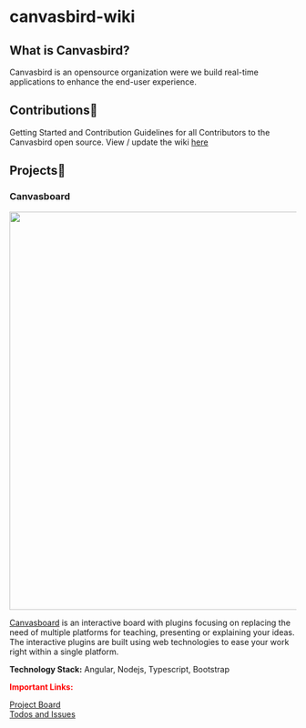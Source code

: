 
# canvasbird-wiki
## What is Canvasbird?
Canvasbird is an opensource organization were we build real-time applications to enhance the end-user experience.

<!-- ## Important Links: -->
<!-- Our homepage: https://www.canvasbird.org -->
<!-- If you want to get in touch with the team with issues other than documentation, head to the gitter channel [here](#) -->
<!-- If you are looking for contribution click [here]() for Instructions. -->
<!-- For Wiki click [here]() -->
<!-- Project Checklists [Click here]() -->
## Contributions🤝
Getting Started and Contribution Guidelines for all Contributors to the Canvasbird open source. View / update the wiki [here](https://github.com/Canvasbird/canvasbird-wiki/wiki)
## Projects🚀
<!-- canvasboard -->

### Canvasboard
<p align="center">
  <img src="https://github.com/Canvasbird/canvasboard/raw/master/src/assets/Canvasboard.png?raw=true" width="700">
</p>

[Canvasboard](https://github.com/Canvasbird/canvasboard) is an interactive board with plugins focusing on replacing the need of multiple platforms for teaching, presenting or explaining your ideas. The interactive plugins are built using web technologies to ease your work right within a single platform.

<strong>Technology Stack:</strong> Angular, Nodejs, Typescript, Bootstrap
<p><strong style="color:red">Important Links:</strong></p>

<!-- [Website]() -->
[Project Board](https://github.com/Canvasbird/canvasboard/projects/1)
</br>
[Todos and Issues](https://github.com/Canvasbird/canvasboard/issues)</br>


<!-- ### CamLecture  -->
<!-- ### NLP based Emotions recommendation -->
<!-- ### AutoML -->
